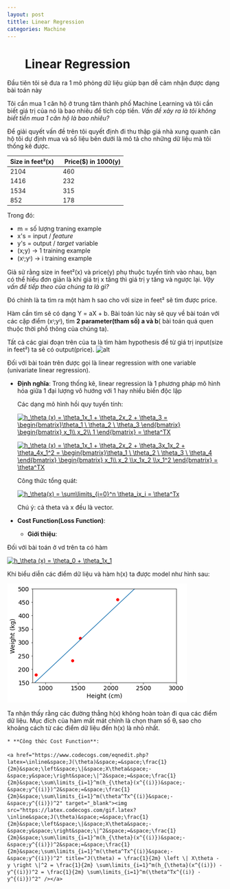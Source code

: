 ```yaml
---
layout: post
tittle: Linear Regression
categories: Machine
---
```


# &ensp; &ensp; Linear Regression

Đầu tiên tôi sẽ đưa ra 1 mô phỏng dữ liệu giúp bạn dễ cảm nhận được dạng bài toán này

Tôi cần mua 1 căn hộ ở trung tâm thành phố Machine Learning và tôi cần biết giá trị của nó là bao nhiêu để tích cóp tiền. *Vấn đề xảy ra là tôi không biết tiền mua 1 căn hộ là bao nhiêu?*

Để giải quyết vấn đề trên tôi quyết định đi thu thập giá nhà xung quanh căn hộ tôi dự định mua và số liệu bên dưới là mô tả cho những dữ liệu mà tôi thống kê được.

|Size in feet²(x) |&ensp; Price($) in 1000(y)|
|-----------------|:-------------------------|
|2104             |&ensp;460                 |
|1416             |&ensp;232                 |
|1534             |&ensp;315                 |
|852              |&ensp;178                 |

Trong đó:
* m = số lượng traning example
* x's = input / *feature*
* y's = output / *target* variable
* (x;y) → 1 training example
* (xᶦ;yᶦ) → i training example

Giả sử rằng size in feet²(x) và price(y) phụ thuộc tuyến tính vào nhau, bạn có thể hiểu đơn giản là khi giá trị x tăng thì giá trị y tăng và ngược lại. *Vậy vấn đề tiếp theo của chúng ta là gì?*

Đó chính là ta tìm ra một hàm h sao cho với size in feet² sẽ tìm được price.

Hàm cần tìm sẽ có dạng Y = aX + b. Bài toán lúc này sẽ quy về bài toán với các cặp điểm (xᶦ;yᶦ), tìm **2 parameter(tham số) a và b**( bài toán quá quen thuộc thời phổ thông của chúng ta).

Tất cả các giai đoạn trên của ta là tìm hàm hypothesis để từ giá trị input(size in feet²) ta sẽ có output(price).
![alt](https://camo.githubusercontent.com/7cf14a413358a6a4ee293ea0443d5420ca6a8cbb/68747470733a2f2f616e756a64757474392e6769746875622e696f2f6173736574732f696d616765732f706f7374732f323031382f534c2e706e67)

Đối với bài toán trên được gọi là linear regression with one variable (univariate linear regression).
*   **Định nghĩa**:
    Trong thống kê, linear regression là 1 phương pháp mô hình hóa giữa 1 đại lượng vô hướng với 1 hay nhiều biến độc lập

    Các dạng mô hình hồi quy tuyến tính:

    <a href="https://www.codecogs.com/eqnedit.php?latex=\inline&space;h_\theta&space;(x)&space;=&space;\theta_1x_1&space;&plus;&space;\theta_2x_2&space;&plus;&space;\theta_3&space;=&space;\begin{bmatrix}\theta_1&space;\&space;\theta_2&space;\&space;\theta_3&space;\end{bmatrix}&space;\begin{bmatrix}&space;x_1\\&space;x_2\\&space;1&space;\end{bmatrix}&space;=&space;\theta^TX" target="_blank"><img src="https://latex.codecogs.com/gif.latex?\inline&space;h_\theta&space;(x)&space;=&space;\theta_1x_1&space;&plus;&space;\theta_2x_2&space;&plus;&space;\theta_3&space;=&space;\begin{bmatrix}\theta_1&space;\&space;\theta_2&space;\&space;\theta_3&space;\end{bmatrix}&space;\begin{bmatrix}&space;x_1\\&space;x_2\\&space;1&space;\end{bmatrix}&space;=&space;\theta^TX" title="h_\theta (x) = \theta_1x_1 + \theta_2x_2 + \theta_3 = \begin{bmatrix}\theta_1 \ \theta_2 \ \theta_3 \end{bmatrix} \begin{bmatrix} x_1\\ x_2\\ 1 \end{bmatrix} = \theta^TX" /></a>

    <a href="https://www.codecogs.com/eqnedit.php?latex=\inline&space;h_\theta&space;(x)&space;=&space;\theta_1x_1&space;&plus;&space;\theta_2x_2&space;&plus;&space;\theta_3x_1x_2&space;&plus;&space;\theta_4x_1^2&space;=&space;\begin{bmatrix}\theta_1&space;\&space;\theta_2&space;\&space;\theta_3&space;\&space;\theta_4&space;\end{bmatrix}&space;\begin{bmatrix}&space;x_1\\&space;x_2&space;\\x_1x_2&space;\\x_1^2&space;\end{bmatrix}&space;=&space;\theta^TX" target="_blank"><img src="https://latex.codecogs.com/gif.latex?\inline&space;h_\theta&space;(x)&space;=&space;\theta_1x_1&space;&plus;&space;\theta_2x_2&space;&plus;&space;\theta_3x_1x_2&space;&plus;&space;\theta_4x_1^2&space;=&space;\begin{bmatrix}\theta_1&space;\&space;\theta_2&space;\&space;\theta_3&space;\&space;\theta_4&space;\end{bmatrix}&space;\begin{bmatrix}&space;x_1\\&space;x_2&space;\\x_1x_2&space;\\x_1^2&space;\end{bmatrix}&space;=&space;\theta^TX" title="h_\theta (x) = \theta_1x_1 + \theta_2x_2 + \theta_3x_1x_2 + \theta_4x_1^2 = \begin{bmatrix}\theta_1 \ \theta_2 \ \theta_3 \ \theta_4 \end{bmatrix} \begin{bmatrix} x_1\\ x_2 \\x_1x_2 \\x_1^2 \end{bmatrix} = \theta^TX" /></a>

    Công thức tổng quát:

    <a href="https://www.codecogs.com/eqnedit.php?latex=\inline&space;h_\theta(x)&space;=&space;\sum\limits_{i=0}^n&space;\theta_ix_i&space;=&space;\theta^Tx" target="_blank"><img src="https://latex.codecogs.com/gif.latex?\inline&space;h_\theta(x)&space;=&space;\sum\limits_{i=0}^n&space;\theta_ix_i&space;=&space;\theta^Tx" title="h_\theta(x) = \sum\limits_{i=0}^n \theta_ix_i = \theta^Tx" /></a>

    Chú ý: cả theta và x đều là vector.

* **Cost Function(Loss Function)**:

    * **Giới thiệu**:
    
Đối với bài toán ở vd trên ta có hàm 

<a href="https://www.codecogs.com/eqnedit.php?latex=\inline&space;h_\theta&space;(x)&space;=&space;\theta_0&space;&plus;&space;\theta_1x_1" target="_blank"><img src="https://latex.codecogs.com/gif.latex?\inline&space;h_\theta&space;(x)&space;=&space;\theta_0&space;&plus;&space;\theta_1x_1" title="h_\theta (x) = \theta_0 + \theta_1x_1" /></a>

Khi biểu diễn các điểm dữ liệu và hàm h(x) ta được model như hình sau:

![alt](https://raw.githubusercontent.com/kangdoung/kangdoung.github.io/master/images/demo_gr.png)

Ta nhận thấy rằng các đường thẳng h(x) không hoàn toàn đi qua các điểm dữ liệu. Mục đích của hàm mất mát chính là chọn tham số θᵢ sao cho khoảng cách từ các điểm dữ liệu đến h(x) là nhỏ nhất.

    * **Công thức Cost Function**:

    <a href="https://www.codecogs.com/eqnedit.php?latex=\inline&space;J(\theta)&space;=&space;\frac{1}{2m}&space;\left&space;\|&space;X\theta&space;-&space;y&space;\right&space;\|^2&space;=&space;\frac{1}{2m}&space;\sum\limits_{i=1}^m(h_{\theta}(x^{(i)})&space;-&space;y^{(i)})^2&space;=&space;\frac{1}{2m}&space;\sum\limits_{i=1}^m(\theta^Tx^{(i)}&space;-&space;y^{(i)})^2" target="_blank"><img src="https://latex.codecogs.com/gif.latex?\inline&space;J(\theta)&space;=&space;\frac{1}{2m}&space;\left&space;\|&space;X\theta&space;-&space;y&space;\right&space;\|^2&space;=&space;\frac{1}{2m}&space;\sum\limits_{i=1}^m(h_{\theta}(x^{(i)})&space;-&space;y^{(i)})^2&space;=&space;\frac{1}{2m}&space;\sum\limits_{i=1}^m(\theta^Tx^{(i)}&space;-&space;y^{(i)})^2" title="J(\theta) = \frac{1}{2m} \left \| X\theta - y \right \|^2 = \frac{1}{2m} \sum\limits_{i=1}^m(h_{\theta}(x^{(i)}) - y^{(i)})^2 = \frac{1}{2m} \sum\limits_{i=1}^m(\theta^Tx^{(i)} - y^{(i)})^2" /></a>

